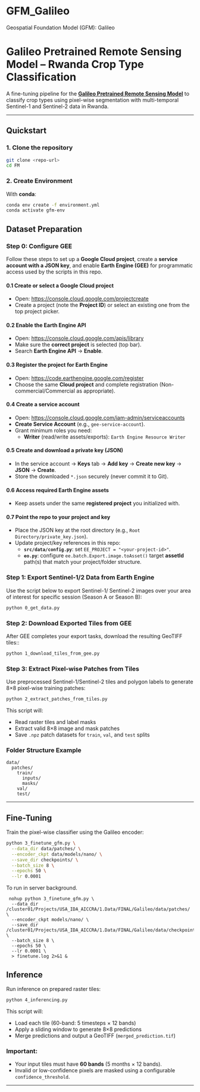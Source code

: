 # GFM_Galileo

Geospatial Foundation Model (GFM): Galileo

# Galileo Pretrained Remote Sensing Model – Rwanda Crop Type Classification

A fine-tuning pipeline for the **[Galileo Pretrained Remote Sensing Model](https://github.com/nasaharvest/galileo)** to classify crop types using pixel-wise segmentation with multi-temporal Sentinel-1 and Sentinel-2 data in Rwanda.

---

## Quickstart

### 1. Clone the repository

```bash
git clone <repo-url>
cd FM
```

### 2. Create Environment

With **conda**:

```bash
conda env create -f environment.yml
conda activate gfm-env
```

## Dataset Preparation

### Step 0: Configure GEE

Follow these steps to set up a **Google Cloud project**, create a **service account with a JSON key**, and enable **Earth Engine (GEE)** for programmatic access used by the scripts in this repo.

#### 0.1 Create or select a Google Cloud project

- Open: https://console.cloud.google.com/projectcreate
- Create a project (note the **Project ID**) or select an existing one from the top project picker.

#### 0.2 Enable the Earth Engine API

- Open: https://console.cloud.google.com/apis/library
- Make sure the **correct project** is selected (top bar).
- Search **Earth Engine API** → **Enable**.

#### 0.3 Register the project for Earth Engine

- Open: https://code.earthengine.google.com/register
- Choose the same **Cloud project** and complete registration (Non-commercial/Commercial as appropriate).

#### 0.4 Create a service account

- Open: https://console.cloud.google.com/iam-admin/serviceaccounts
- **Create Service Account** (e.g., `gee-service-account`).
- Grant minimum roles you need:
  - **Writer** (read/write assets/exports): `Earth Engine Resource Writer`

#### 0.5 Create and download a private key (JSON)

- In the service account → **Keys** tab → **Add key** → **Create new key** → **JSON** → **Create**.
- Store the downloaded `*.json` securely (never commit it to Git).

#### 0.6 Access required Earth Engine assets

- Keep assets under the same **registered project** you initialized with.

#### 0.7 Point the repo to your project and key

- Place the JSON key at the root directory (e.g., `Root Directory/private_key.json`).
- Update project/key references in this repo:
  - **`src/data/config.py`**: set `EE_PROJECT = "<your-project-id>"`.
  - **`eo.py`**: configure `ee.batch.Export.image.toAsset()` target **assetId** path(s) that match your project/folder structure.

### Step 1: Export Sentinel-1/2 Data from Earth Engine

Use the script below to export Sentinel-1/ Sentinel-2 images over your area of interest for specific session (Season A or Season B):

```bash
python 0_get_data.py
```

### Step 2: Download Exported Tiles from GEE

After GEE completes your export tasks, download the resulting GeoTIFF tiles::

```bash
python 1_download_tiles_from_gee.py
```

### Step 3: Extract Pixel-wise Patches from Tiles

Use preprocessed Sentinel-1/Sentinel-2 tiles and polygon labels to generate 8×8 pixel-wise training patches:

```bash
python 2_extract_patches_from_tiles.py
```

This script will:

- Read raster tiles and label masks
- Extract valid 8×8 image and mask patches
- Save `.npz` patch datasets for `train`, `val`, and `test` splits

### Folder Structure Example

```
data/
  patches/
    train/
      inputs/
      masks/
    val/
    test/
```

---

## Fine-Tuning

Train the pixel-wise classifier using the Galileo encoder:

```bash
python 3_finetune_gfm.py \
  --data_dir data/patches/ \
  --encoder_ckpt data/models/nano/ \
  --save_dir checkpoints/ \
  --batch_size 8 \
  --epochs 50 \
  --lr 0.0001
```

To run in server background.

```
 nohup python 3_finetune_gfm.py \
  --data_dir /cluster01/Projects/USA_IDA_AICCRA/1.Data/FINAL/Galileo/data/patches/ \
  --encoder_ckpt models/nano/ \
  --save_dir /cluster01/Projects/USA_IDA_AICCRA/1.Data/FINAL/Galileo/data/checkpoints/ \
  --batch_size 8 \
  --epochs 50 \
  --lr 0.0001 \
  > finetune.log 2>&1 &
```

## Inference

Run inference on prepared raster tiles:

```bash
python 4_inferencing.py
```

This script will:

- Load each tile (60-band: 5 timesteps × 12 bands)
- Apply a sliding window to generate 8×8 predictions
- Merge predictions and output a GeoTIFF (`merged_prediction.tif`)

### Important:

- Your input tiles must have **60 bands** (5 months × 12 bands).
- Invalid or low-confidence pixels are masked using a configurable `confidence_threshold`.

---
